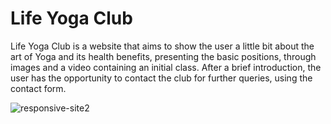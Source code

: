 # Life Yoga Club

Life Yoga Club is a website that aims to show the user a little bit about the art of Yoga and its health benefits, presenting the basic positions, through images and a video containing an initial class. After a brief introduction, the user has the opportunity to contact the club for further queries, using the contact form.


![responsive-site2](https://user-images.githubusercontent.com/86210555/212193131-ca06ac90-a441-420e-a62d-fc3ae0af3059.png)
